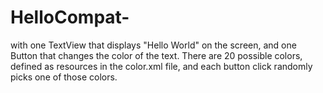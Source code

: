 # HelloCompat-
with one TextView that displays "Hello World" on the screen, and one Button that changes the color of the text. 
There are 20 possible colors, defined as resources in the color.xml file, and each button click randomly picks one of those colors.

